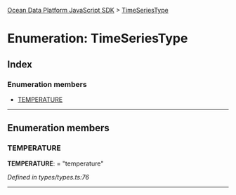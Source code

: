 [Ocean Data Platform JavaScript SDK](../README.md) > [TimeSeriesType](../enums/timeseriestype.md)

# Enumeration: TimeSeriesType

## Index

### Enumeration members

* [TEMPERATURE](timeseriestype.md#temperature)

---

## Enumeration members

<a id="temperature"></a>

###  TEMPERATURE

**TEMPERATURE**:  = "temperature"

*Defined in types/types.ts:76*

___

